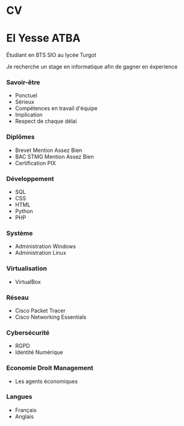 # CV
# El Yesse ATBA
Étudiant en BTS SIO au lycée Turgot

Je recherche un stage en informatique afin de gagner en éxperience
### Savoir-être
- Ponctuel
- Sérieux
- Compétences en travail d'équipe
- Implication
- Respect de chaque délai

### Diplômes
- Brevet Mention Assez Bien
- BAC STMG Mention Assez Bien
- Certification PIX

### Développement
- SQL
- CSS
- HTML
- Python
- PHP

### Système 
- Administration Windows
- Administration Linux

### Virtualisation
- VirtualBox

### Réseau
- Cisco Packet Tracer
- Cisco Networking Essentials

### Cybersécurité
- RGPD
- Identité Numérique

### Economie Droit Management
- Les agents économiques

### Langues
- Français
- Anglais
  

